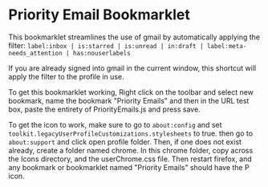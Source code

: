 # Priority Email Bookmarklet

This bookmarklet streamlines the use of gmail by automatically applying the
filter:
`label:inbox | is:starred | is:unread | in:draft | label:meta-needs_attention | has:nouserlabels `

If you are already signed into gmail in the current window, this shortcut will
apply the filter to the profile in use.

To get this bookmarklet working, Right click on the toolbar and select new
bookmark, name the bookmark "Priority Emails" and then in the URL test box,
paste the entirety of PriorityEmails.js and press save.

To get the icon to work, make sure to go to `about:config` and set
`toolkit.legacyUserProfileCustomizations.stylesheets` to true.
then go to `about:support` and click open profile folder.
Then, if one does not exist already, create a folder named chrome.
In this chrome folder, copy across the Icons directory, and the userChrome.css
file. Then restart firefox, and any bookmark or bookmarklet named
"Priority Emails" should have the P icon.
